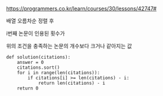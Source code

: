https://programmers.co.kr/learn/courses/30/lessons/42747#

배열 오름차순 정렬 후 

i번째 논문이 인용된 횟수가

위의 조건을 충족하는 논문의 개수보다 크거나 같아지는 값

```
def solution(citations):
    answer = 0
    citations.sort()
    for i in range(len(citations)):
        if citations[i] >= len(citations) - i:
            return len(citations) - i
    return 0
```